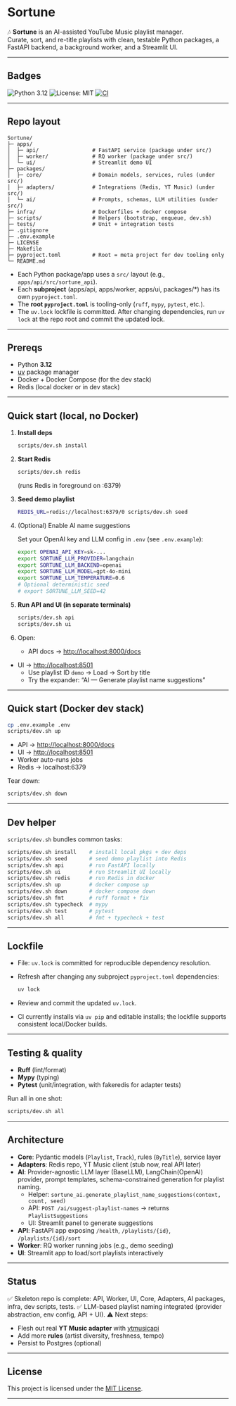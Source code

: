 # Sortune

🎶 **Sortune** is an AI-assisted YouTube Music playlist manager.  
Curate, sort, and re-title playlists with clean, testable Python packages,
a FastAPI backend, a background worker, and a Streamlit UI.

---

## Badges

![Python 3.12](https://img.shields.io/badge/python-3.12-blue.svg)
![License: MIT](https://img.shields.io/badge/License-MIT-green.svg)
[![CI](https://github.com/sujalpatel92/Sortune/actions/workflows/ci.yml/badge.svg)](https://github.com/sujalpatel92/Sortune/actions)

---

## Repo layout

```text
Sortune/
├─ apps/
│  ├─ api/                 # FastAPI service (package under src/)
│  ├─ worker/              # RQ worker (package under src/)
│  └─ ui/                  # Streamlit demo UI
├─ packages/
│  ├─ core/                # Domain models, services, rules (under src/)
│  ├─ adapters/            # Integrations (Redis, YT Music) (under src/)
│  └─ ai/                  # Prompts, schemas, LLM utilities (under src/)
├─ infra/                  # Dockerfiles + docker compose
├─ scripts/                # Helpers (bootstrap, enqueue, dev.sh)
├─ tests/                  # Unit + integration tests
├─ .gitignore
├─ .env.example
├─ LICENSE
├─ Makefile
├─ pyproject.toml          # Root = meta project for dev tooling only
└─ README.md
```

* Each Python package/app uses a `src/` layout (e.g., `apps/api/src/sortune_api`).
* Each **subproject** (apps/api, apps/worker, apps/ui, packages/\*) has its own `pyproject.toml`.
* The **root `pyproject.toml`** is tooling-only (`ruff`, `mypy`, `pytest`, etc.).
* The `uv.lock` lockfile is committed. After changing dependencies, run `uv lock` at the repo root and commit the updated lock.

---

## Prereqs

* Python **3.12**
* [uv](https://docs.astral.sh/uv/) package manager
* Docker + Docker Compose (for the dev stack)
* Redis (local docker or in dev stack)

---

## Quick start (local, no Docker)

1. **Install deps**

   ```bash
   scripts/dev.sh install
   ```

2. **Start Redis**

   ```bash
   scripts/dev.sh redis
   ```

   (runs Redis in foreground on :6379)

3. **Seed demo playlist**

   ```bash
   REDIS_URL=redis://localhost:6379/0 scripts/dev.sh seed
   ```

4. (Optional) Enable AI name suggestions

   Set your OpenAI key and LLM config in `.env` (see `.env.example`):

   ```bash
   export OPENAI_API_KEY=sk-...
   export SORTUNE_LLM_PROVIDER=langchain
   export SORTUNE_LLM_BACKEND=openai
   export SORTUNE_LLM_MODEL=gpt-4o-mini
   export SORTUNE_LLM_TEMPERATURE=0.6
   # Optional deterministic seed
   # export SORTUNE_LLM_SEED=42
   ```

5. **Run API and UI (in separate terminals)**

   ```bash
   scripts/dev.sh api
   scripts/dev.sh ui
   ```

6. Open:

   * API docs → [http://localhost:8000/docs](http://localhost:8000/docs)
* UI → [http://localhost:8501](http://localhost:8501)
  - Use playlist ID `demo` → Load → Sort by title
  - Try the expander: “AI — Generate playlist name suggestions”

---

## Quick start (Docker dev stack)

```bash
cp .env.example .env
scripts/dev.sh up
```

* API → [http://localhost:8000/docs](http://localhost:8000/docs)
* UI → [http://localhost:8501](http://localhost:8501)
* Worker auto-runs jobs
* Redis → localhost:6379

Tear down:

```bash
scripts/dev.sh down
```

---

## Dev helper

`scripts/dev.sh` bundles common tasks:

```bash
scripts/dev.sh install    # install local pkgs + dev deps
scripts/dev.sh seed       # seed demo playlist into Redis
scripts/dev.sh api        # run FastAPI locally
scripts/dev.sh ui         # run Streamlit UI locally
scripts/dev.sh redis      # run Redis in docker
scripts/dev.sh up         # docker compose up
scripts/dev.sh down       # docker compose down
scripts/dev.sh fmt        # ruff format + fix
scripts/dev.sh typecheck  # mypy
scripts/dev.sh test       # pytest
scripts/dev.sh all        # fmt + typecheck + test
```

---

## Lockfile

- File: `uv.lock` is committed for reproducible dependency resolution.
- Refresh after changing any subproject `pyproject.toml` dependencies:

  ```bash
  uv lock
  ```

- Review and commit the updated `uv.lock`.
- CI currently installs via `uv pip` and editable installs; the lockfile supports consistent local/Docker builds.

---

## Testing & quality

* **Ruff** (lint/format)
* **Mypy** (typing)
* **Pytest** (unit/integration, with fakeredis for adapter tests)

Run all in one shot:

```bash
scripts/dev.sh all
```

---

## Architecture

* **Core**: Pydantic models (`Playlist`, `Track`), rules (`ByTitle`), service layer
* **Adapters**: Redis repo, YT Music client (stub now, real API later)
* **AI**: Provider-agnostic LLM layer (BaseLLM), LangChain(OpenAI) provider, prompt templates, schema-constrained generation for playlist naming.
  - Helper: `sortune_ai.generate_playlist_name_suggestions(context, count, seed)`
  - API: `POST /ai/suggest-playlist-names` → returns `PlaylistSuggestions`
  - UI: Streamlit panel to generate suggestions
* **API**: FastAPI app exposing `/health`, `/playlists/{id}`, `/playlists/{id}/sort`
* **Worker**: RQ worker running jobs (e.g., demo seeding)
* **UI**: Streamlit app to load/sort playlists interactively

---

## Status

✅ Skeleton repo is complete: API, Worker, UI, Core, Adapters, AI packages, infra, dev scripts, tests.
✅ LLM-based playlist naming integrated (provider abstraction, env config, API + UI).
⚠️ Next steps:

* Flesh out real **YT Music adapter** with [ytmusicapi](https://github.com/sigma67/ytmusicapi)
* Add more **rules** (artist diversity, freshness, tempo)
* Persist to Postgres (optional)

---

## License

This project is licensed under the [MIT License](./LICENSE).

---
